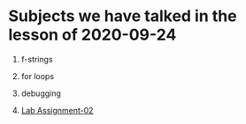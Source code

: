 
# Subjects we have talked in the lesson of 2020-09-24

1. f-strings
2. for loops
3. debugging

4. [Lab Assignment-02](homeworks/assignment-02.md)